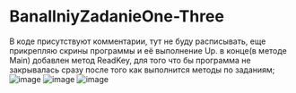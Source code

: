 # BanallniyZadanieOne-Three
В коде присутствуют комментарии, тут не буду расписывать, еще прикрепляю скрины программы и её выполнение
Up. в конце(в методе Main) добавлен метод ReadKey, для того что бы программа не закрывалась сразу после того как выполнится методы по заданиям; 
![image](https://user-images.githubusercontent.com/89976364/212389021-50f6d84f-2f69-4496-bcc4-c16d42bfb44f.png)
![image](https://user-images.githubusercontent.com/89976364/212171134-53b08244-6dee-4167-82d8-a2e6dbeb341f.png)
![image](https://user-images.githubusercontent.com/89976364/212171178-5596463d-26d7-4397-9657-f83ee9912e08.png)
